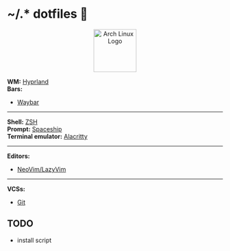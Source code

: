 # ~/.* dotfiles 📂
<div align="center">
  <img src="https://archlinux.org/static/logos/archlinux-logo-dark-90dpi.ebdee92a15b3.png" alt="Arch Linux Logo" width=100>
</div>

**WM:** [Hyprland](./hypr)\
**Bars:**

- [Waybar](./waybar/)

---

**Shell:** [ZSH](./shell/zsh/README.md)\
**Prompt:** [Spaceship](./shell/spaceship/README.md)\
**Terminal emulator:** [Alacritty](./terminal/alacritty/README.md)

---

**Editors:**

- [NeoVim/LazyVim](./nvim/README.md)

---
**VCSs:**

- [Git](./git/gitconfig)

## TODO

- install script
